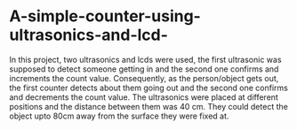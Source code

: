 # A-simple-counter-using-ultrasonics-and-lcd-
In this project, two ultrasonics and lcds were used, the first ultrasonic was supposed to detect someone getting in and the second one confirms and increments the count value. Consequently, as the person/object gets out, the first counter detects about them going out and the second one confirms and decrements the count value. The ultrasonics were placed at different positions and the distance between them was 40 cm. They could detect the object upto 80cm away from the surface they were fixed at.

